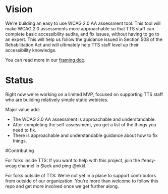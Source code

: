 # Vision
We're building an easy to use WCAG 2.0 AA assessment tool. This tool will make WCAG 2.0 assessments more approachable so that TTS staff can complete basic accessibility audits, and fix issues, without having to go to an expert. This will help us follow the guidance issued in Section 508 of the Rehabilitation Act and will ultimately help TTS staff level up their accessibility knowledge.

You can read more in our [framing doc](https://docs.google.com/document/d/1k6StLWnN3u193W4GNZRVIicxNxiJl5N2G1RgB60V5m0).

# Status
Right now we're working on a limited MVP, focused on supporting TTS staff who are building relatively simple static webistes.

Major value add:
- The WCAG 2.0 AA assessment is approachable and understandable.
- After completing the self-assessment, you get a list of the things you need to fix.
- There is approachable and understandable guidance about how to fix things.

#Contributing

For folks inside TTS: If you want to help with this project, join the #easy-wcag channel in Slack and ping @nkkl.

For folks outside of TTS: We're not yet in a place to support contributors from outside of our organization. You're more than welcome to follow this repo and get more involved once we get further along.
